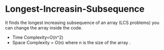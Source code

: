 # Longest-Increasin-Subsequence
It finds the longest increasing subsequence of an array (LCS problems) you can change the array inside the code.
  - Time Complexity=O(n^2)
  - Space Complexity = O(n)
where n is the size of the array .




